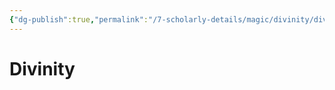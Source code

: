 ```yaml
---
{"dg-publish":true,"permalink":"/7-scholarly-details/magic/divinity/divinity/"}
---
```


# Divinity

